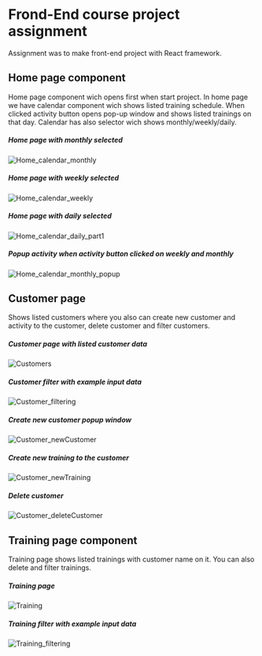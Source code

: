 # Frond-End course project assignment
Assignment was to make front-end project with React framework.

## Home page component
Home page component wich opens first when start project. In home page we have calendar component wich shows listed training schedule. When clicked activity button opens pop-up window and shows listed trainings on that day.
Calendar has also selector wich shows monthly/weekly/daily.

##### Home page with monthly selected
![Home_calendar_monthly](https://user-images.githubusercontent.com/23331775/55551222-f1276800-56e2-11e9-89f0-ab9444cba4bd.JPG)

##### Home page with weekly selected
![Home_calendar_weekly](https://user-images.githubusercontent.com/23331775/55551318-30ee4f80-56e3-11e9-8769-ee280c42214a.JPG)

##### Home page with daily selected
![Home_calendar_daily_part1](https://user-images.githubusercontent.com/23331775/55551366-495e6a00-56e3-11e9-9f11-2540b3255a03.JPG)

##### Popup activity when activity button clicked on weekly and monthly
![Home_calendar_monthly_popup](https://user-images.githubusercontent.com/23331775/55551471-904c5f80-56e3-11e9-9786-451318d6a682.JPG)



## Customer page 
Shows listed customers where you also can create new customer and activity to the customer, delete customer and filter customers.

##### Customer page with listed customer data
![Customers](https://user-images.githubusercontent.com/23331775/55551870-7b240080-56e4-11e9-81b3-5cfd216308bf.JPG)

##### Customer filter with example input data
![Customer_filtering](https://user-images.githubusercontent.com/23331775/55552014-e1108800-56e4-11e9-8c10-5887b73711f7.JPG)

##### Create new customer popup window
![Customer_newCustomer](https://user-images.githubusercontent.com/23331775/55552180-5aa87600-56e5-11e9-99ae-3dbe665e2958.JPG)

##### Create new training to the customer
![Customer_newTraining](https://user-images.githubusercontent.com/23331775/55552262-9a6f5d80-56e5-11e9-86f4-45eeb9b3bd6c.JPG)

##### Delete customer
![Customer_deleteCustomer](https://user-images.githubusercontent.com/23331775/55552388-e3bfad00-56e5-11e9-8767-fb8346ecbd5e.JPG)

## Training page component
Training page shows listed trainings with customer name on it. You can also delete and filter trainings.

##### Training page 
![Training](https://user-images.githubusercontent.com/23331775/55552528-43b65380-56e6-11e9-867f-49ac841308ec.JPG)

##### Training filter with example input data
![Training_filtering](https://user-images.githubusercontent.com/23331775/55552751-f090d080-56e6-11e9-8520-e6af4510001e.JPG)
